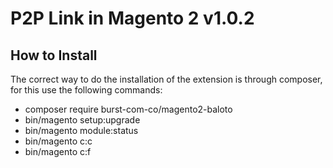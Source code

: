 P2P Link in Magento 2 v1.0.2
=====================

How to Install
--------------

The correct way to do the installation of the extension is through composer, for this use the following commands:

- composer require burst-com-co/magento2-baloto
- bin/magento setup:upgrade
- bin/magento module:status
- bin/magento c:c
- bin/magento c:f